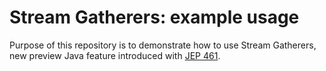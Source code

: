 # Stream Gatherers: example usage
Purpose of this repository is to demonstrate how to use Stream Gatherers, new preview Java feature introduced with [JEP 461](https://openjdk.org/jeps/461).